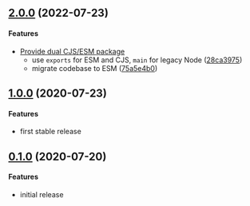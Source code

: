 ## [2.0.0](http://github.com/twada/extract-git-treeish/releases/tag/v2.0.0) (2022-07-23)


#### Features

* [Provide dual CJS/ESM package](https://github.com/twada/extract-git-treeish/pull/7)
  * use `exports` for ESM and CJS, `main` for legacy Node ([28ca3975](http://github.com/twada/extract-git-treeish/commit/28ca3975a2a5c57c05c4e830b7b09e2df322358f))
  * migrate codebase to ESM ([75a5e4b0](http://github.com/twada/extract-git-treeish/commit/75a5e4b03e1c6181fa067d63494e73705ca7cda2))


## [1.0.0](http://github.com/twada/extract-git-treeish/releases/tag/v1.0.0) (2020-07-23)


#### Features

* first stable release


## [0.1.0](http://github.com/twada/extract-git-treeish/releases/tag/v0.1.0) (2020-07-20)


#### Features

* initial release
